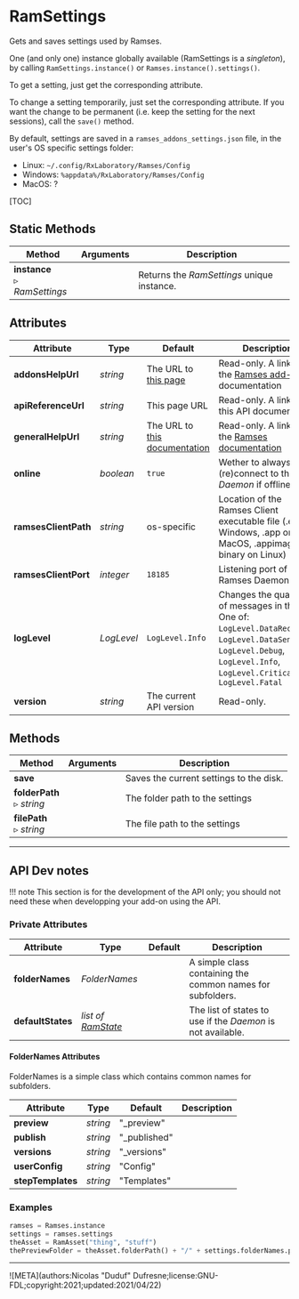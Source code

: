# RamSettings

Gets and saves settings used by Ramses.

One (and only one) instance globally available (RamSettings is a *singleton*), by calling `RamSettings.instance()` or `Ramses.instance().settings()`.

To get a setting, just get the corresponding attribute.

To change a setting temporarily, just set the corresponding attribute. If you want the change to be permanent (i.e. keep the setting for the next sessions), call the `save()` method.

By default, settings are saved in a `ramses_addons_settings.json` file, in the user's OS specific settings folder:

- Linux: `~/.config/RxLaboratory/Ramses/Config`
- Windows: `%appdata%/RxLaboratory/Ramses/Config`
- MacOS: ?

[TOC]

## Static Methods

| Method | Arguments | Description |
| --- | --- | --- |
| **instance**<br />▹ *RamSettings* | | Returns the *RamSettings* unique instance. |

## Attributes

| Attribute | Type | Default | Description |
| --- | --- | --- | --- |
| **addonsHelpUrl** | *string* | The URL to [this page](../../../addons/) | Read-only. A link to the [Ramses add-ons](../../../addons/) documentation |
| **apiReferenceUrl** | *string* | This page URL | Read-only. A link to this API documentation |
| **generalHelpUrl** | *string* | The URL to [this documentation](../../../) | Read-only. A link to the [Ramses documentation](../../../) |
| **online** | *boolean* | `true` | Wether to always try to (re)connect to the *Daemon* if offline. |
| **ramsesClientPath** | *string* | os-specific | Location of the Ramses Client executable file (.exe on Windows, .app on MacOS, .appimage or binary on Linux) |
| **ramsesClientPort** | *integer* | `18185` | Listening port of the Ramses Daemon |
| **logLevel** | *LogLevel* | `LogLevel.Info` | Changes the quantity of messages in the log. One of: `LogLevel.DataReceived`, `LogLevel.DataSent`, `LogLevel.Debug`, `LogLevel.Info`, `LogLevel.Critical`, `LogLevel.Fatal` |
| **version** | *string* | The current API version | Read-only. |

## Methods

| Method | Arguments | Description |
| --- | --- | --- |
| **save** | | Saves the current settings to the disk. |
| **folderPath**<br />▹ *string* | |The folder path to the settings |
| **filePath**<br />▹ *string* | | The file path to the settings |

____

## API Dev notes

!!! note
    This section is for the development of the API only; you should not need these when developping your add-on using the API.

### Private Attributes

| Attribute | Type | Default | Description |
| --- | --- | --- | --- |
| **folderNames** | *FolderNames* | | A simple class containing the common names for subfolders. |
| **defaultStates** | *list of [RamState](ram_state.md)* | | The list of states to use if the *Daemon* is not available. |

#### FolderNames Attributes

FolderNames is a simple class which contains common names for subfolders.

| Attribute | Type | Default | Description |
| --- | --- | --- | --- |
| **preview** | *string* | "_preview" | |
| **publish** | *string* | "_published" | |
| **versions** | *string* | "_versions" | |
| **userConfig** | *string* | "Config" | |
| **stepTemplates** | *string* | "Templates" | |

### Examples

```py
ramses = Ramses.instance
settings = ramses.settings
theAsset = RamAsset("thing", "stuff")
thePreviewFolder = theAsset.folderPath() + "/" + settings.folderNames.preview
```
____

![META](authors:Nicolas "Duduf" Dufresne;license:GNU-FDL;copyright:2021;updated:2021/04/22)